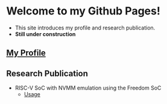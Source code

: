 # Welcome to my Github Pages!
- This site introduces my profile and research publication.
- **Still under construction**

## [My Profile](https://uyiromo.github.io/profile)

## Research Publication
- RISC-V SoC with NVMM emulation using the Freedom SoC
  - [Usage](https://uyiromo.github.io/vc707nvmm)
